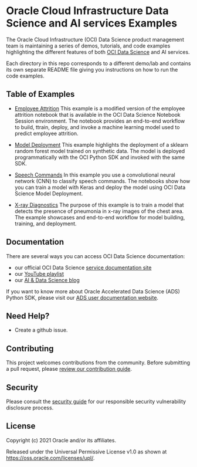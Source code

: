 Oracle Cloud Infrastructure Data Science and AI services Examples  
=================================================================

The Oracle Cloud Infrastructure (OCI) Data Science product management team is maintaining a series of demos, tutorials, and code examples highlighting the different features of both [OCI Data Science](https://www.oracle.com/data-science/cloud-infrastructure-data-science.html) and AI services. 

Each directory in this repo corresponds to a different demo/lab and contains its own separate README file giving you instructions on how to run the code examples. 

## Table of Examples 

* [Employee Attrition](./employee-attrition/) 
  This example is a modified version of the employee attrition notebook that is available in the OCI Data Science Notebook Session environment. The notebook provides an end-to-end workflow to build, ttrain, deploy, and invoke a machine learning model used to predict employee attrition. 

* [Model Deployment](./model-deploy/) 
  This example highlights the deployment of a sklearn random forest model trained on synthetic data. The model is deployed programmatically with the OCI Python SDK and invoked with the same SDK.

* [Speech Commands](./speech-commands)
  In this example you use a convolutional neural network (CNN) to classify speech commands. The notebooks show how you can train a model with Keras and deploy the model using OCI Data Science Model Deployment. 

* [X-ray Diagnostics](./xray-diagnostics)
  The purpose of this example is to train a model that detects the presence of pneumonia in x-ray images of the chest area. The example showcases and end-to-end workflow for model building, training, and deployment. 


## Documentation 

There are several ways you can access OCI Data Science documentation: 
* our official OCI Data Science [service documentation site](https://docs.oracle.com/en-us/iaas/data-science/using/data-science.htm)
* our [YouTube playlist](https://www.youtube.com/playlist?list=PLKCk3OyNwIzv6CWMhvqSB_8MLJIZdO80L)
* our [AI & Data Science blog](https://blogs.oracle.com/ai-and-datascience/) 

If you want to know more about Oracle Accelerated Data Science (ADS) Python SDK, please visit our [ADS user documentation website](https://docs.oracle.com/en-us/iaas/tools/ads-sdk/latest/index.html).   
## Need Help? 

* Create a github issue. 

## Contributing

This project welcomes contributions from the community. Before submitting a pull request, please [review our contribution guide](./CONTRIBUTING.md).

## Security

Please consult the [security guide](./SECURITY.md) for our responsible security vulnerability disclosure process.

## License

Copyright (c) 2021 Oracle and/or its affiliates.

Released under the Universal Permissive License v1.0 as shown at <https://oss.oracle.com/licenses/upl/>.

